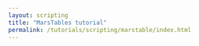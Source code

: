 ```yaml
---
layout: scripting
title: "MarsTables tutorial"
permalink: /tutorials/scripting/marstable/index.html
---
```

